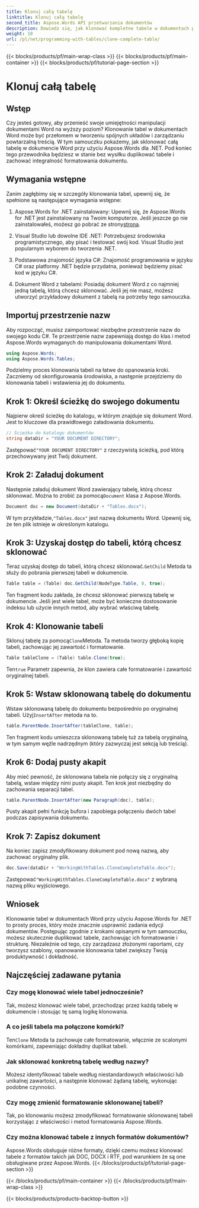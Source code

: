 ```yaml
---
title: Klonuj całą tabelę
linktitle: Klonuj całą tabelę
second_title: Aspose.Words API przetwarzania dokumentów
description: Dowiedz się, jak klonować kompletne tabele w dokumentach programu Word za pomocą narzędzia Aspose.Words dla platformy .NET, korzystając ze szczegółowego samouczka krok po kroku.
weight: 10
url: /pl/net/programming-with-tables/clone-complete-table/
---
```


{{< blocks/products/pf/main-wrap-class >}}
{{< blocks/products/pf/main-container >}}
{{< blocks/products/pf/tutorial-page-section >}}

# Klonuj całą tabelę

## Wstęp

Czy jesteś gotowy, aby przenieść swoje umiejętności manipulacji dokumentami Word na wyższy poziom? Klonowanie tabel w dokumentach Word może być przełomem w tworzeniu spójnych układów i zarządzaniu powtarzalną treścią. W tym samouczku pokażemy, jak sklonować całą tabelę w dokumencie Word przy użyciu Aspose.Words dla .NET. Pod koniec tego przewodnika będziesz w stanie bez wysiłku duplikować tabele i zachować integralność formatowania dokumentu.

## Wymagania wstępne

Zanim zagłębimy się w szczegóły klonowania tabel, upewnij się, że spełnione są następujące wymagania wstępne:

1. Aspose.Words for .NET zainstalowany: Upewnij się, że Aspose.Words for .NET jest zainstalowany na Twoim komputerze. Jeśli jeszcze go nie zainstalowałeś, możesz go pobrać ze strony[strona](https://releases.aspose.com/words/net/).

2. Visual Studio lub dowolne IDE .NET: Potrzebujesz środowiska programistycznego, aby pisać i testować swój kod. Visual Studio jest popularnym wyborem do tworzenia .NET.

3. Podstawowa znajomość języka C#: Znajomość programowania w języku C# oraz platformy .NET będzie przydatna, ponieważ będziemy pisać kod w języku C#.

4. Dokument Word z tabelami: Posiadaj dokument Word z co najmniej jedną tabelą, którą chcesz sklonować. Jeśli jej nie masz, możesz utworzyć przykładowy dokument z tabelą na potrzeby tego samouczka.

## Importuj przestrzenie nazw

Aby rozpocząć, musisz zaimportować niezbędne przestrzenie nazw do swojego kodu C#. Te przestrzenie nazw zapewniają dostęp do klas i metod Aspose.Words wymaganych do manipulowania dokumentami Word.

```csharp
using Aspose.Words;
using Aspose.Words.Tables;
```

Podzielmy proces klonowania tabeli na łatwe do opanowania kroki. Zaczniemy od skonfigurowania środowiska, a następnie przejdziemy do klonowania tabeli i wstawienia jej do dokumentu.

## Krok 1: Określ ścieżkę do swojego dokumentu

Najpierw określ ścieżkę do katalogu, w którym znajduje się dokument Word. Jest to kluczowe dla prawidłowego załadowania dokumentu.

```csharp
// Ścieżka do katalogu dokumentów
string dataDir = "YOUR DOCUMENT DIRECTORY";
```

 Zastępować`"YOUR DOCUMENT DIRECTORY"` z rzeczywistą ścieżką, pod którą przechowywany jest Twój dokument.

## Krok 2: Załaduj dokument

 Następnie załaduj dokument Word zawierający tabelę, którą chcesz sklonować. Można to zrobić za pomocą`Document` klasa z Aspose.Words.

```csharp
Document doc = new Document(dataDir + "Tables.docx");
```

 W tym przykładzie,`"Tables.docx"` jest nazwą dokumentu Word. Upewnij się, że ten plik istnieje w określonym katalogu.

## Krok 3: Uzyskaj dostęp do tabeli, którą chcesz sklonować

 Teraz uzyskaj dostęp do tabeli, którą chcesz sklonować.`GetChild` Metoda ta służy do pobrania pierwszej tabeli w dokumencie.

```csharp
Table table = (Table) doc.GetChild(NodeType.Table, 0, true);
```

Ten fragment kodu zakłada, że chcesz sklonować pierwszą tabelę w dokumencie. Jeśli jest wiele tabel, może być konieczne dostosowanie indeksu lub użycie innych metod, aby wybrać właściwą tabelę.

## Krok 4: Klonowanie tabeli

 Sklonuj tabelę za pomocą`Clone`Metoda. Ta metoda tworzy głęboką kopię tabeli, zachowując jej zawartość i formatowanie.

```csharp
Table tableClone = (Table) table.Clone(true);
```

 Ten`true` Parametr zapewnia, że klon zawiera całe formatowanie i zawartość oryginalnej tabeli.

## Krok 5: Wstaw sklonowaną tabelę do dokumentu

 Wstaw sklonowaną tabelę do dokumentu bezpośrednio po oryginalnej tabeli. Użyj`InsertAfter` metoda na to.

```csharp
table.ParentNode.InsertAfter(tableClone, table);
```

Ten fragment kodu umieszcza sklonowaną tabelę tuż za tabelą oryginalną, w tym samym węźle nadrzędnym (który zazwyczaj jest sekcją lub treścią).

## Krok 6: Dodaj pusty akapit

Aby mieć pewność, że sklonowana tabela nie połączy się z oryginalną tabelą, wstaw między nimi pusty akapit. Ten krok jest niezbędny do zachowania separacji tabel.

```csharp
table.ParentNode.InsertAfter(new Paragraph(doc), table);
```

Pusty akapit pełni funkcję bufora i zapobiega połączeniu dwóch tabel podczas zapisywania dokumentu.

## Krok 7: Zapisz dokument

Na koniec zapisz zmodyfikowany dokument pod nową nazwą, aby zachować oryginalny plik.

```csharp
doc.Save(dataDir + "WorkingWithTables.CloneCompleteTable.docx");
```

 Zastępować`"WorkingWithTables.CloneCompleteTable.docx"` z wybraną nazwą pliku wyjściowego.

## Wniosek

Klonowanie tabel w dokumentach Word przy użyciu Aspose.Words for .NET to prosty proces, który może znacznie usprawnić zadania edycji dokumentów. Postępując zgodnie z krokami opisanymi w tym samouczku, możesz skutecznie duplikować tabele, zachowując ich formatowanie i strukturę. Niezależnie od tego, czy zarządzasz złożonymi raportami, czy tworzysz szablony, opanowanie klonowania tabel zwiększy Twoją produktywność i dokładność.

## Najczęściej zadawane pytania

### Czy mogę klonować wiele tabel jednocześnie?
Tak, możesz klonować wiele tabel, przechodząc przez każdą tabelę w dokumencie i stosując tę samą logikę klonowania.

### A co jeśli tabela ma połączone komórki?
 Ten`Clone` Metoda ta zachowuje całe formatowanie, włącznie ze scalonymi komórkami, zapewniając dokładny duplikat tabeli.

### Jak sklonować konkretną tabelę według nazwy?
Możesz identyfikować tabele według niestandardowych właściwości lub unikalnej zawartości, a następnie klonować żądaną tabelę, wykonując podobne czynności.

### Czy mogę zmienić formatowanie sklonowanej tabeli?
Tak, po klonowaniu możesz zmodyfikować formatowanie sklonowanej tabeli korzystając z właściwości i metod formatowania Aspose.Words.

### Czy można klonować tabele z innych formatów dokumentów?
Aspose.Words obsługuje różne formaty, dzięki czemu możesz klonować tabele z formatów takich jak DOC, DOCX i RTF, pod warunkiem że są one obsługiwane przez Aspose.Words.
{{< /blocks/products/pf/tutorial-page-section >}}

{{< /blocks/products/pf/main-container >}}
{{< /blocks/products/pf/main-wrap-class >}}

{{< blocks/products/products-backtop-button >}}
